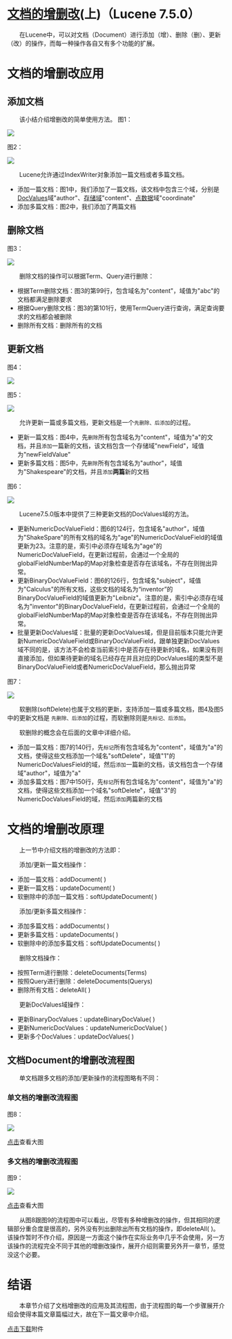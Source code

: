 # [文档的增删改](https://www.amazingkoala.com.cn/Lucene/Index/)(上)（Lucene 7.5.0）

&emsp;&emsp;在Lucene中，可以对文档（Document）进行添加（增）、删除（删）、更新（改）的操作，而每一种操作各自又有多个功能的扩展。

# 文档的增删改应用

## 添加文档
&emsp;&emsp;该小结介绍增删改的简单使用方法。
图1：

<img src="文档的增删改（上）-image/1.png">

图2：

<img src="文档的增删改（上）-image/2.png">

&emsp;&emsp;Lucene允许通过IndexWriter对象添加一篇文档或者多篇文档。
- 添加一篇文档：图1中，我们添加了一篇文档，该文档中包含三个域，分别是[DocValues](https://www.amazingkoala.com.cn/Lucene/DocValues/)域"author"、[存储域](https://www.amazingkoala.com.cn/Lucene/suoyinwenjian/2019/0301/38.html)"content"、[点数据](https://www.amazingkoala.com.cn/Lucene/suoyinwenjian/2019/0424/53.html)域"coordinate"
- 添加多篇文档：图2中，我们添加了两篇文档

## 删除文档

图3：

<img src="文档的增删改（上）-image/3.png">

&emsp;&emsp;删除文档的操作可以根据Term、Query进行删除：

- 根据Term删除文档：图3的第99行，包含域名为"content"，域值为"abc"的文档都满足删除要求
- 根据Query删除文档：图3的第101行，使用TermQuery进行查询，满足查询要求的文档都会被删除
- 删除所有文档：删除所有的文档

## 更新文档

图4：

<img src="文档的增删改（上）-image/4.png">

图5：

<img src="文档的增删改（上）-image/5.png">

&emsp;&emsp;允许更新一篇或多篇文档，更新文档是一个`先删除、后添加`的过程。

- 更新一篇文档：图4中，先`删除`所有包含域名为"content"，域值为"a"的文档，并且`添加`一篇新的文档，该文档包含一个存储域"newField"，域值为"newFieldValue"
- 更新多篇文档：图5中，先`删除`所有包含域名为"author"，域值为"Shakespeare"的文档，并且`添加`**两篇**新的文档

图6：

<img src="文档的增删改（上）-image/6.png">

&emsp;&emsp;Lucene7.5.0版本中提供了三种更新文档的DocValues域的方法。

- 更新NumericDocValueField：图6的124行，包含域名"author"，域值为"ShakeSpare"的所有文档的域名为“age”的NumericDocValueField的域值更新为23。注意的是，索引中必须存在域名为"age"的NumericDocValueField，在更新过程前，会通过一个全局的globalFieldNumberMap的Map对象检查是否存在该域名，不存在则抛出异常。
- 更新BinaryDocValueField：图6的126行，包含域名"subject"，域值为"Calculus"的所有文档，这些文档的域名为“inventor”的BinaryDocValueField的域值更新为"Leibniz"。注意的是，索引中必须存在域名为"inventor"的BinaryDocValueField，在更新过程前，会通过一个全局的globalFieldNumberMap的Map对象检查是否存在该域名，不存在则抛出异常。
- 批量更新DocValues域：批量的更新DocValues域，但是目前版本只能允许更新NumericDocValueField或BinaryDocValueField，跟单独更新DocValues域不同的是，该方法不会检查当前索引中是否存在待更新的域名，如果没有则直接添加，但如果待更新的域名已经存在并且对应的DocValues域的类型不是BinaryDocValueField或者NumericDocValueField，那么抛出异常

图7：

<img src="文档的增删改（上）-image/7.png">

&emsp;&emsp;软删除(softDelete)也属于文档的更新，支持添加一篇或多篇文档，图4及图5中的更新文档是 `先删除、后添加`的过程，而软删除则是`先标记、后添加`。

&emsp;&emsp;软删除的概念会在后面的文章中详细介绍。

- 添加一篇文档：图7的140行，先`标记`所有包含域名为"content"，域值为"a"的文档，使得这些文档添加一个域名"softDelete"，域值"1"的NumericDocValuesField的域，然后`添加`一篇新的文档，该文档包含一个存储域"author"，域值为"a"
- 添加多篇文档：图7中150行，先`标记`所有包含域名为"content"，域值为"a"的文档，使得这些文档添加一个域名"softDelete"，域值"3"的NumericDocValuesField的域，然后`添加`两篇新的文档

# 文档的增删改原理

&emsp;&emsp;上一节中介绍文档的增删改的方法即：

&emsp;&emsp;添加/更新一篇文档操作：

- 添加一篇文档：addDocument( )
- 更新一篇文档：updateDocument( )
- 软删除中的添加一篇文档：softUpdateDocument( )

&emsp;&emsp;添加/更新多篇文档操作：

- 添加多篇文档：addDocuments( )
- 更新多篇文档：updateDocuments( )
- 软删除中的添加多篇文档：softUpdateDocuments( )

&emsp;&emsp;删除文档操作：

- 按照Term进行删除：deleteDocuments(Terms)
- 按照Query进行删除：deleteDocuments(Querys)
- 删除所有文档：deleteAll( )

&emsp;&emsp;更新DocValues域操作：

- 更新BinaryDocValues：updateBinaryDocValue( )
- 更新NumericDocValues：updateNumericDocValue( )
- 更新多个DocValues：updateDocValues( )

## 文档Document的增删改流程图

&emsp;&emsp;单文档跟多文档的添加/更新操作的流程图略有不同：

### 单文档的增删改流程图

图8：

<img src="文档的增删改（上）-image/8.png">

[点击](http://www.amazingkoala.com.cn/uploads/lucene/index/%E6%96%87%E6%A1%A3%E7%9A%84%E5%A2%9E%E5%88%A0%E6%94%B9/%E6%96%87%E6%A1%A3%E7%9A%84%E5%A2%9E%E5%88%A0%E6%94%B9%EF%BC%88%E4%B8%8A%EF%BC%89/%E5%8D%95%E6%96%87%E6%A1%A3%E6%93%8D%E4%BD%9C.html)查看大图

### 多文档的增删改流程图

图9：

<img src="文档的增删改（上）-image/9.png">

[点击](http://www.amazingkoala.com.cn/uploads/lucene/index/%E6%96%87%E6%A1%A3%E7%9A%84%E5%A2%9E%E5%88%A0%E6%94%B9/%E6%96%87%E6%A1%A3%E7%9A%84%E5%A2%9E%E5%88%A0%E6%94%B9%EF%BC%88%E4%B8%8A%EF%BC%89/%E5%A4%9A%E6%96%87%E6%A1%A3%E6%93%8D%E4%BD%9C.html)查看大图

&emsp;&emsp;从图8跟图9的流程图中可以看出，尽管有多种增删改的操作，但其相同的逻辑部分重合度是很高的，另外没有列出删除出所有文档的操作，即deleteAll( )。该操作暂时不作介绍，原因是一方面这个操作在实际业务中几乎不会使用，另一方该操作的流程完全不同于其他的增删改操作，展开介绍则需要另外开一章节，感觉没这个必要。

# 结语

&emsp;&emsp;本章节介绍了文档增删改的应用及其流程图，由于流程图的每一个步骤展开介绍会使得本篇文章篇幅过大，故在下一篇文章中介绍。

[点击下载](http://www.amazingkoala.com.cn/attachment/Lucene/Index/%E6%96%87%E6%A1%A3%E7%9A%84%E5%A2%9E%E5%88%A0%E6%94%B9/%E6%96%87%E6%A1%A3%E7%9A%84%E5%A2%9E%E5%88%A0%E6%94%B9%EF%BC%88%E4%B8%8A%EF%BC%89/%E6%96%87%E6%A1%A3%E7%9A%84%E5%A2%9E%E5%88%A0%E6%94%B9%EF%BC%88%E4%B8%8A%EF%BC%89.zip)附件







